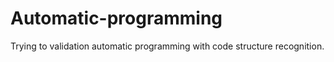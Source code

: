 # Automatic-programming
 Trying to validation automatic programming with code structure recognition.

